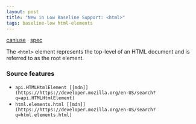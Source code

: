 ```yaml
---
layout: post
title: "New in Low Baseline Support: <html>"
tags: baseline-low html-elements
---
```


[caniuse](https://caniuse.com/?search=html) · [spec](https://html.spec.whatwg.org/multipage/semantics.html#the-html-element)

The `<html>` element represents the top-level of an HTML document and is referred to as the root element.

### Source features

- ``api.HTMLHtmlElement [[mdn]](https://https://developer.mozilla.org/en-US/search?q=api.HTMLHtmlElement)``
- ``html.elements.html [[mdn]](https://https://developer.mozilla.org/en-US/search?q=html.elements.html)``
